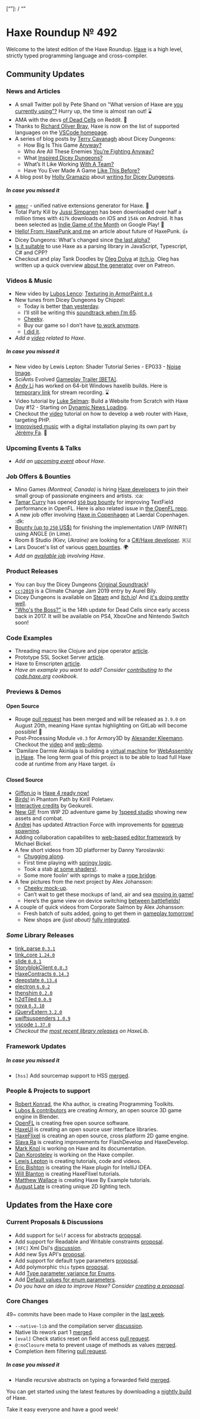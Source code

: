[_template]: ../templates/roundup.html
[date]: / "2019-08-15 10:23:00"
[modified]: / "2019-08-15 10:50:00"
[published]: / "2019-08-15 12:00:00"
[description]: / "The latest news covering the Haxe community, featuring upcoming talks, the latest HaxeLib releases, game previews and lots more!"
[contributor]: https://twitter.com/teormech "Alexander Hohlov"
[“”]: / “”

# Haxe Roundup № 492

Welcome to the latest edition of the Haxe Roundup. [Haxe](http://haxe.org/?ref=haxe.io) is a high level, strictly typed programming language and cross-compiler.

## Community Updates

### News and Articles

- A small Twitter poll by Pete Shand on "What version of Haxe are [you currently using"?](https://twitter.com/peteshand/status/1159922645556576256) Hurry up, the time is almost ran out! :hourglass:
- AMA with the devs [of Dead Cells](https://www.reddit.com/r/deadcells/comments/cq99l1/heya_were_the_devs_of_dead_cells_ask_us_anything/) on Reddit. :star2:
- Thanks to [Richard Oliver Bray](https://twitter.com/Ceiga/status/1159844040298266624), Haxe is now on the list of supported languages on the [VSCode homepage](https://code.visualstudio.com/).
- A series of blog posts by [Terry Cavanagh](https://twitter.com/terrycavanagh) about Dicey Dungeons:
    * How Big Is This Game [Anyway?](http://distractionware.com/blog/2019/08/6-how-big-is-this-game-anyway/)
    * Who Are All These Enemies [You’re Fighting Anyway?](http://distractionware.com/blog/2019/08/5-who-are-all-these-enemies-youre-fighting-anyway/)
    * What [Inspired Dicey Dungeons?](http://distractionware.com/blog/2019/08/4-what-inspired-dicey-dungeons/)
    * What’s It Like Working [With A Team?](http://distractionware.com/blog/2019/08/3-whats-it-like-working-with-a-team/)
    * Have You Ever Made A Game [Like This Before?](http://distractionware.com/blog/2019/08/2-have-you-ever-made-a-game-like-this-before/)
- A blog post by [Holly Gramazio](https://twitter.com/hollygramazio) about [writing for Dicey Dungeons](http://www.hollygramazio.net/blog/2019/8/9/writing-for-dicey-dungeons).

##### _In case you missed it_

- [`ammer`](https://github.com/Aurel300/ammer) - unified native extensions generator for Haxe. :star2:
- Total Party Kill by [Jussi Simpanen](https://twitter.com/AdventIslands/status/1158734094571909121) has been downloaded over half a million times with `417k` downloads on iOS and `154k` on Android. It has been selected as [Indie Game of the Month](https://play.google.com/store/apps/editorial_collection/promotion_topic_b000054_games_indie_corner_tp?hl=en_US) on Google Play! :tada:
- [Hello! From: HaxePunk and me](https://dev.to/xanozoid/hello-from-haxepunk-and-me-4h9k) an article about future of HaxePunk. :+1:
- Dicey Dungeons: What's changed since [the last alpha?](http://distractionware.com/blog/2019/08/7-whats-changed-since-last-time/)
- [Is it suitable](https://www.reddit.com/r/haxe/comments/cmp2mj/using_haxe_for_parsing_library/) to use Haxe as a parsing library in JavaScript, Typescript, C# and CPP?
- Checkout and play Tank Doodles by [Oleg Dolya](https://twitter.com/watawatabou/status/1158512105647202318) at [itch.io](https://watabou.itch.io/tank-doodles). Oleg has written up a quick overview [about the generator](https://www.patreon.com/posts/28936612) over on Patreon.

### Videos & Music

- New video by [Lubos Lenco](https://twitter.com/luboslenco/status/1161650244020559872): [Texturing in ArmorPaint `0.6`](https://www.youtube.com/watch?v=qNHeNetQNvE&feature=youtu.be)
- New tunes from Dicey Dungeons by Chipzel: 
    * Today is better [than yesterday](https://twitter.com/chipzel/status/1159857785397489664).
    * I’ll still be writing this [soundtrack when I’m 65](https://twitter.com/chipzel/status/1160187442982510595).
    * [Cheeky](https://twitter.com/chipzel/status/1160277552952426498).
    * Buy our game so I don’t have [to work anymore](https://twitter.com/chipzel/status/1160879659049000960).
    * [I did it](https://twitter.com/chipzel/status/1161343706479419392).
- _Add a [video](https://github.com/skial/haxe.io/labels/video) related to Haxe_.

##### _In case you missed it_

- New video by Lewis Lepton: Shader Tutorial Series - EP033 - [Noise Image](https://www.youtube.com/watch?v=8GaZsg8vJUw).
- SciAnts Evolved [Gameplay Trailer [BETA]](https://www.youtube.com/watch?v=qL4VQfGBy_w).
- [Andy Li](https://twitter.com/andy_li/status/1157204483736125440) has worked on 64-bit Windows haxelib builds. Here is [temporary link](https://www.twitch.tv/videos/461414523) for stream recording. :hourglass:
- Video tutorial by [Luke Selman](https://twitter.com/PMBusinessInt): Build a Website from Scratch with Haxe Day #12 - Starting on [Dynamic News Loading](https://www.youtube.com/watch?v=nBb4LuVAUwU).
- Checkout the [video](https://twitter.com/PMBusinessInt/status/1154455155531755520) tutorial on how to develop a web router with Haxe, targeting PHP.
- [Improvised music](https://vimeo.com/351189918) with a digital installation playing its own part by [Jérémy Fa](https://twitter.com/jeremyfaivre/status/1156464820721340416). :star2:

### Upcoming Events & Talks

- _Add an [upcoming event](https://github.com/skial/haxe.io/labels/events) about Haxe._

### Job Offers & Bounties

- Mino Games _(Montreal, Canada)_ is hiring [Haxe developers](https://github.com/skial/haxe.io/issues/649) to join their small group of passionate engineers and artists. :ca:
- [Tamar Curry](https://twitter.com/tamarcurry/status/1157369507691675648) has opened [`$50` bug bounty](https://github.com/streiffus/OpenFLTextPerformance) for improving TextField performance in OpenFL. Here is also related issue in [the OpenFL repo](https://github.com/openfl/openfl/issues/2229).
- A new job offer involving [Haxe in Copenhagen](https://community.haxe.org/t/job-offer-involving-haxe-in-copenhagen/1861) at Laerdal Copenhagen. :dk:
- [Bounty (up to `250` US$)](https://community.openfl.org/t/bounty-up-to-250-us-for-finishing-the-implementation-uwp-winrt-using-angle-in-lime/11805) for finishing the implementation UWP (WINRT) using ANGLE (in Lime).
- Room 8 Studio _(Kiev, Ukraine)_ are looking for a [C#/Haxe developer](https://gamedev.ru/job/forum/?id=244867). :ru:
- Lars Doucet's list of various [open bounties](https://github.com/larsiusprime/larsBounties/issues). :earth_africa:
- _Add an [available job](https://github.com/skial/haxe.io/labels/jobs) involving Haxe_.

### Product Releases

- You can buy the Dicey Dungeons [Original Soundtrack](https://chipzel.co.uk/album/dicey-dungeons-original-soundtrack)!
- [`ccj2019`](https://github.com/Aurel300/ccj2019) is a Climate Change Jam 2019 entry by Aurel Bily.
- Dicey Dungeons is available on [Steam](https://store.steampowered.com/app/861540/Dicey_Dungeons/) and [itch.io](https://terrycavanagh.itch.io/dicey-dungeons)! And [it's doing pretty well](https://twitter.com/terrycavanagh/status/1161353580382760961).
- ["Who's the Boss?"](https://steamcommunity.com/games/588650/announcements/detail/1600386707042868463) is the 14th update for Dead Cells since early access back in 2017. It will be available on PS4, XboxOne and Nintendo Switch soon!

### Code Examples

- Threading macro like Clojure and pipe operator [article](https://code.haxe.org/category/macros/threading-macro.html).
- Prototype SSL Socket Server [article](https://code.haxe.org/category/other/ssl-socket-server.html).
- Haxe to Emscripten [article](https://code.haxe.org/category/beginner/haxe-to-emscripten-hello-world.html).
- _Have an example you want to add? Consider [contributing](https://github.com/HaxeFoundation/code-cookbook#contributing-articles) to the [code.haxe.org](https://code.haxe.org/) cookbook._

### Previews & Demos

#### Open Source

- Rouge [pull request](https://github.com/rouge-ruby/rouge/pull/815) has been merged and will be released as `3.9.0` on August 20th, meaning Haxe syntax highlighting on GitLab will become possible! :star2:
- Post-Processing Module `v0.3` for Armory3D by [Alexander Kleemann](https://twitter.com/NaxelaAlexander/status/1161302424117813248). Checkout the [video](https://www.youtube.com/watch?v=ctAQag4xknY&feature=youtu.be) and [web-demo](http://laboratory.naxela.info/experiment_3/).
- 'Damilare Darmie Akinlaja is building a [virtual machine](https://github.com/darmie/cabasa) for [WebAssembly in Haxe](https://twitter.com/Damilare_/status/1160084426396708864). The long term goal of this project is to be able to load full Haxe code at runtime from any Haxe target. :+1:

#### Closed Source

- [Giffon.io](https://giffon.io/) is [Haxe 4 ready now!](https://twitter.com/andy_li/status/1160148426111111168)
- [Birds!](https://twitter.com/kircode/status/1159530042369744897) in Phantom Path by Kirill Poletaev.
- [Interactive credits](https://twitter.com/Geokureli/status/1160637348171976707) by Geokureli.
- [New GIF](https://twitter.com/1speed2gamedev/status/1160066947016462336) from WIP 2D adventure game by [1speed studio](https://twitter.com/1speed2gamedev) showing new assets and combat.
- [Andrej](https://twitter.com/ohsat_games/status/1161242405611483137) has updated Attraction Force with improvements for [powerup spawning](https://ohsat-andrej.itch.io/attraction-force/devlog/94792/update-102-powerup-spawning).
- Adding collaboration capabilites to [web-based editor framework](https://twitter.com/dazKind/status/1160925055972446210) by Michael Bickel.
- A few short videos from 3D platformer by Danny Yaroslavski:
    * [Chugging along](https://twitter.com/dannyaroslavski/status/1160057000774000640).
    * First time playing with [springy logic](https://twitter.com/dannyaroslavski/status/1160365976157687808).
    * Took a stab [at some shaders!](https://twitter.com/dannyaroslavski/status/1160782324662849536).
    * Some more foolin’ with springs to make a [rope bridge](https://twitter.com/dannyaroslavski/status/1161124185017446401).
- A few pictures from the next project by Alex Johansson:
    * [Cheeky mock-up](https://twitter.com/alexvscoding/status/1159960962553851904).
    * Can’t wait to get these mockups of land, air and sea [moving in game!](https://twitter.com/alexvscoding/status/1160589831841439744)
    * Here’s the game view on device switching [between battlefields!](https://twitter.com/alexvscoding/status/1160590826151534592)
- A couple of quick videos from Corporate Salmon by Alex Johansson:
    * Fresh batch of suits added, going to get them in [gameplay tomorrow!](https://twitter.com/alexvscoding/status/1161341960734609408)
    * New shops are _(just about)_ [fully integrated](https://twitter.com/alexvscoding/status/1161760475237031936).


### _Some_ Library Releases

- [tink_parse `0.3.1`](https://lib.haxe.org/p/tink_parse)
- [tink_core `1.24.0`](https://lib.haxe.org/p/tink_core)
- [slide `0.0.1`](https://lib.haxe.org/p/slide)
- [StoryblokClient `0.0.3`](https://lib.haxe.org/p/StoryblokClient)
- [HaxeContracts `0.14.3`](https://lib.haxe.org/p/HaxeContracts)
- [deepstate `0.13.4`](https://lib.haxe.org/p/deepstate)
- [electron `6.0.2`](https://lib.haxe.org/p/electron)
- [thenshim `0.2.0`](https://lib.haxe.org/p/thenshim)
- [h2dTiled `0.0.9`](https://lib.haxe.org/p/h2dTiled)
- [nova `0.3.10`](https://lib.haxe.org/p/nova)
- [jQueryExtern `3.2.0`](https://lib.haxe.org/p/jQueryExtern)
- [swiftsuspenders `1.0.9`](https://lib.haxe.org/p/swiftsuspenders)
- [vscode `1.37.0`](https://lib.haxe.org/p/vscode)
- _Checkout the [most recent library releases](https://lib.haxe.org/recent/) on HaxeLib_.

### Framework Updates

##### _In case you missed it_

- `[hss]` Add sourcemap support to HSS [merged](https://github.com/ncannasse/hss/pull/19).

### People & Projects to support

- [Robert Konrad](https://www.patreon.com/RobDangerous), the Kha author, is creating Programming Toolkits.
- [Lubos & contributors](https://armory3d.org/fund) are creating Armory, an open source 3D game engine in Blender.
- [OpenFL](https://www.patreon.com/openfl) is creating free open source software.
- [HaxeUI](https://www.patreon.com/haxeui) is creating an open source user interface libraries.
- [HaxeFlixel](https://www.patreon.com/haxeflixel) is creating an open source, cross platform 2D game engine.
- [Slava Ra](https://www.patreon.com/slavara) is creating improvements for FlashDevelop and HaxeDevelop.
- [Mark Knol](https://www.patreon.com/markknol) is working on Haxe and its documentation.
- [Dan Korostelev](https://www.patreon.com/nadako) is working on the Haxe compiler.
- [Lewis Lepton](https://www.patreon.com/lewislepton) is creating tutorials, code and videos.
- [Eric Bishton](https://www.patreon.com/EricBishton) is creating the Haxe plugin for IntelliJ IDEA.
- [Will Blanton](https://www.patreon.com/x01010111) is creating HaxeFlixel tutorials.
- [Matthew Wallace](https://www.patreon.com/haxeexamples) is creating Haxe By Example tutorials.
- [August Late](http://www.patreon.com/augustlate) is creating unique 2D lighting tech.

## Updates from the Haxe core

### Current Proposals & Discussions

- Add support for `Self` access for abstracts [proposal](https://github.com/HaxeFoundation/haxe-evolution/pull/62).
- Add support for Readable and Writable constraints [proposal](https://github.com/HaxeFoundation/haxe-evolution/pull/61).
- `[RFC]` Xml Dsl's [discussion](https://github.com/HaxeFoundation/haxe-evolution/issues/60).
- Add new Sys API's [proposal](https://github.com/HaxeFoundation/haxe-evolution/pull/59).
- Add support for default type parameters [proposal](https://github.com/HaxeFoundation/haxe-evolution/pull/50).
- Add polymorphic `this` types [proposal](https://github.com/HaxeFoundation/haxe-evolution/pull/36).
- Add [Type parameter variance for Enums](https://github.com/HaxeFoundation/haxe-evolution/pull/28).
- Add [Default values for enum parameters](https://github.com/HaxeFoundation/haxe-evolution/issues/27).
- _Do you have an idea to improve Haxe? Consider [creating a proposal]._

### Core Changes

49~ commits have been made to Haxe compiler in the [last week].

- `--native-lib` and the compilation server [discussion](https://github.com/HaxeFoundation/haxe/issues/7450#issuecomment-520124340).
- Native lib rework part 1 [merged](https://github.com/HaxeFoundation/haxe/pull/8629).
- `[eval]` Check statics reset on field access [pull request](https://github.com/HaxeFoundation/haxe/pull/8640).
- `@:noClosure` meta to prevent usage of methods as values [merged](https://github.com/HaxeFoundation/haxe/pull/8624).
- Completion item filtering [pull request](https://github.com/HaxeFoundation/haxe/pull/8642).

##### _In case you missed it_

- Handle recursive abstracts on typing a forwarded field [merged](https://github.com/HaxeFoundation/haxe/pull/8609).

You can get started using the latest features by downloading a [nightly build] of Haxe.

Take it easy everyone and have a good week!

[nightly build]: http://build.haxe.org
[creating a proposal]: https://github.com/HaxeFoundation/haxe-evolution
[last week]: https://github.com/issues?utf8=%E2%9C%93&q=closed%3A2019-08-08..2019-08-15+org%3Ahaxefoundation+is%3Aclosed+

